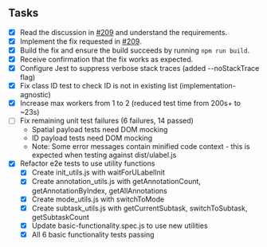 ## Tasks
- [x] Read the discussion in [#209](https://github.com/SenteraLLC/ulabel/issues/209) and understand the requirements.
- [x] Implement the fix requested in [#209](https://github.com/SenteraLLC/ulabel/issues/209).
- [x] Build the fix and ensure the build succeeds by running `npm run build`.
- [x] Receive confirmation that the fix works as expected.
- [x] Configure Jest to suppress verbose stack traces (added --noStackTrace flag)
- [x] Fix class ID test to check ID is not in existing list (implementation-agnostic)
- [x] Increase max workers from 1 to 2 (reduced test time from 200s+ to ~23s)
- [ ] Fix remaining unit test failures (6 failures, 14 passed)
  - Spatial payload tests need DOM mocking
  - ID payload tests need DOM mocking
  - Note: Some error messages contain minified code context - this is expected when testing against dist/ulabel.js
- [x] Refactor e2e tests to use utility functions
  - [x] Create init_utils.js with waitForULabelInit
  - [x] Create annotation_utils.js with getAnnotationCount, getAnnotationByIndex, getAllAnnotations
  - [x] Create mode_utils.js with switchToMode
  - [x] Create subtask_utils.js with getCurrentSubtask, switchToSubtask, getSubtaskCount
  - [x] Update basic-functionality.spec.js to use new utilities
  - [x] All 6 basic functionality tests passing

